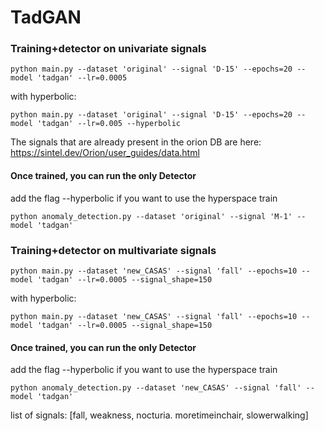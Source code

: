 # TadGAN
 
### **Training+detector** on univariate signals 

```
python main.py --dataset 'original' --signal 'D-15' --epochs=20 --model 'tadgan' --lr=0.0005
```
with hyperbolic:
```
python main.py --dataset 'original' --signal 'D-15' --epochs=20 --model 'tadgan' --lr=0.005 --hyperbolic
```

The signals that are already present in the orion DB are here: https://sintel.dev/Orion/user_guides/data.html

#### Once trained, you can run the only **Detector**
add the flag --hyperbolic if you want to use the hyperspace train
```
python anomaly_detection.py --dataset 'original' --signal 'M-1' --model 'tadgan'
```

### **Training+detector** on multivariate signals 

```
python main.py --dataset 'new_CASAS' --signal 'fall' --epochs=10 --model 'tadgan' --lr=0.0005 --signal_shape=150
```
with hyperbolic:
```
python main.py --dataset 'new_CASAS' --signal 'fall' --epochs=10 --model 'tadgan' --lr=0.0005 --signal_shape=150
```

#### Once trained, you can run the only **Detector**
add the flag --hyperbolic if you want to use the hyperspace train
```
python anomaly_detection.py --dataset 'new_CASAS' --signal 'fall' --model 'tadgan'
```
list of signals: [fall, weakness, nocturia. moretimeinchair, slowerwalking]
